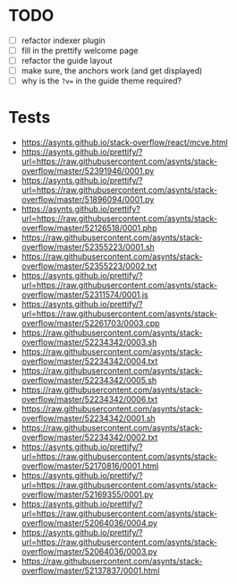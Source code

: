 # TODO

- [ ] refactor indexer plugin
- [ ] fill in the prettify welcome page
- [ ] refactor the guide layout
- [ ] make sure, the anchors work (and get displayed)
- [ ] why is the `?v=` in the guide theme required?

# Tests

- https://asynts.github.io/stack-overflow/react/mcve.html
- https://asynts.github.io/prettify/?url=https://raw.githubusercontent.com/asynts/stack-overflow/master/52391946/0001.py
- https://asynts.github.io/prettify/?url=https://raw.githubusercontent.com/asynts/stack-overflow/master/51896094/0001.py
- https://asynts.github.io/prettify?url=https://raw.githubusercontent.com/asynts/stack-overflow/master/52126518/0001.php
- https://raw.githubusercontent.com/asynts/stack-overflow/master/52355223/0001.sh
- https://raw.githubusercontent.com/asynts/stack-overflow/master/52355223/0002.txt
- https://asynts.github.io/prettify/?url=https://raw.githubusercontent.com/asynts/stack-overflow/master/52311574/0001.js
- https://asynts.github.io/prettify/?url=https://raw.githubusercontent.com/asynts/stack-overflow/master/52261703/0003.cpp
- https://raw.githubusercontent.com/asynts/stack-overflow/master/52234342/0003.sh
- https://raw.githubusercontent.com/asynts/stack-overflow/master/52234342/0004.txt
- https://raw.githubusercontent.com/asynts/stack-overflow/master/52234342/0005.sh
- https://raw.githubusercontent.com/asynts/stack-overflow/master/52234342/0006.txt
- https://raw.githubusercontent.com/asynts/stack-overflow/master/52234342/0001.sh
- https://raw.githubusercontent.com/asynts/stack-overflow/master/52234342/0002.txt
- https://asynts.github.io/prettify/?url=https://raw.githubusercontent.com/asynts/stack-overflow/master/52170816/0001.html
- https://asynts.github.io/prettify/?url=https://raw.githubusercontent.com/asynts/stack-overflow/master/52169355/0001.py
- https://asynts.github.io/prettify/?url=https://raw.githubusercontent.com/asynts/stack-overflow/master/52064036/0004.py
- https://asynts.github.io/prettify/?url=https://raw.githubusercontent.com/asynts/stack-overflow/master/52064036/0003.py
- https://raw.githubusercontent.com/asynts/stack-overflow/master/52137837/0001.html
